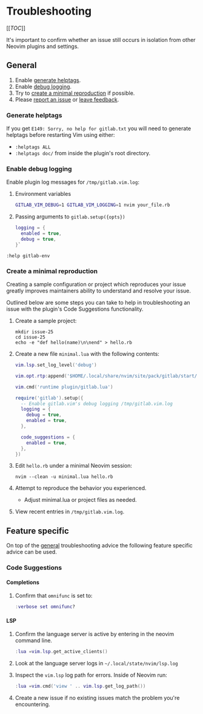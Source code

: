 # Troubleshooting

[[_TOC_]]

It's important to confirm whether an issue still occurs in isolation from other Neovim plugins and settings.

## General

1. Enable [generate helptags](#generate-helptags).
1. Enable [debug logging](#enable-debug-logging).
1. Try to [create a minimal reproduction](#create-a-minimal-reproduction) if possible.
1. Please [report an issue](../../README.md#issues) or [leave feedback](../../README.md#issues).

### Generate helptags

If you get `E149: Sorry, no help for gitlab.txt` you will need to generate helptags before restarting Vim using either:

- `:helptags ALL`
- `:helptags doc/` from inside the plugin's root directory.

### Enable debug logging

Enable plugin log messages for `/tmp/gitlab.vim.log`:

1. Environment variables

   ```zsh
   GITLAB_VIM_DEBUG=1 GITLAB_VIM_LOGGING=1 nvim your_file.rb
   ```

1. Passing arguments to `gitlab.setup({opts})`

   ```lua
   logging = {
     enabled = true,
     debug = true,
   }`
   ```

 `:help gitlab-env`

### Create a minimal reproduction

Creating a sample configuration or project which reproduces your issue greatly improves maintainers ability to understand and resolve your issue.

Outlined below are some steps you can take to help in troubleshooting an issue with the plugin's Code Suggestions functionality.

1. Create a sample project:

   ```plaintext
   mkdir issue-25
   cd issue-25
   echo -e "def hello(name)\n\nend" > hello.rb
   ```

1. Create a new file `minimal.lua` with the following contents:

   ```lua
   vim.lsp.set_log_level('debug')
   
   vim.opt.rtp:append('$HOME/.local/share/nvim/site/pack/gitlab/start/gitlab.vim')
   
   vim.cmd('runtime plugin/gitlab.lua')
   
   require('gitlab').setup({
     -- Enable gitlab.vim's debug logging /tmp/gitlab.vim.log
     logging = {
       debug = true,
       enabled = true,
     },

     code_suggestions = {
       enabled = true,
     },
   })
   ```

1. Edit `hello.rb` under a minimal Neovim session:

   ```shell
   nvim --clean -u minimal.lua hello.rb
   ```

1. Attempt to reproduce the behavior you experienced.
   - Adjust minimal.lua or project files as needed.
1. View recent entries in `/tmp/gitlab.vim.log`.

## Feature specific

On top of the [general](#general) troubleshooting advice the following feature specific advice can be used.

### Code Suggestions

#### Completions

1. Confirm that `omnifunc` is set to:

   ```lua
   :verbose set omnifunc?
   ```

#### LSP

1. Confirm the language server is active by entering in the neovim command line.

   ```lua
   :lua =vim.lsp.get_active_clients()
   ```

1. Look at the language server logs in `~/.local/state/nvim/lsp.log`
1. Inspect the `vim.lsp` log path for errors. Inside of Neovim run:

   ```lua
   :lua =vim.cmd('view ' .. vim.lsp.get_log_path())
   ```

1. Create a new issue if no existing issues match the problem you're encountering.
